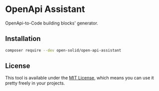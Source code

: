 # OpenApi Assistant

OpenApi-to-Code building blocks' generator.

## Installation

```bash
composer require --dev open-solid/open-api-assistant
```

## License

This tool is available under the [MIT License](LICENSE), which means you can use it pretty freely in your projects.
